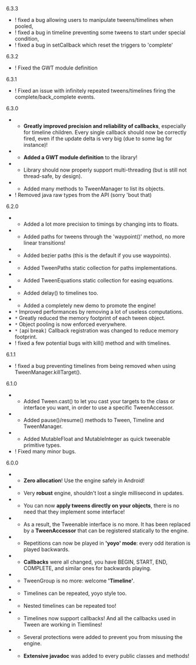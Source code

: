 6.3.3
  * ! fixed a bug allowing users to manipulate tweens/timelines when pooled,
  * ! fixed a bug in timeline preventing some tweens to start under special condition,
  * ! fixed a bug in setCallback which reset the triggers to 'complete'

6.3.2
  * ! Fixed the GWT module definition

6.3.1
  * ! Fixed an issue with infinitely repeated tweens/timelines firing the complete/back\_complete events.

6.3.0
  * + **Greatly improved precision and reliability of callbacks**, especially for timeline children. Every single callback should now be correctly fired, even if the update delta is very big (due to some lag for instance)!
  * + **Added a GWT module definition** to the library!
  * + Library should now properly support multi-threading (but is still not thread-safe, by design).
  * + Added many methods to TweenManager to list its objects.
  * ! Removed java raw types from the API (sorry 'bout that)

6.2.0
  * + Added a lot more precision to timings by changing ints to floats.
  * + Added paths for tweens through the 'waypoint()' method, no more linear transitions!
  * + Added bezier paths (this is the default if you use waypoints).
  * + Added TweenPaths static collection for paths implementations.
  * + Added TweenEquations static collection for easing equations.
  * + Added delay() to timelines too.
  * + Added a completely new demo to promote the engine!
  * `*` Improved performances by removing a lot of useless computations.
  * `*` Greatly reduced the memory footprint of each tween object.
  * `*` Object pooling is now enforced everywhere.
  * `*` `[`api break`]` Callback registration was changed to reduce memory footprint.
  * ! fixed a few potential bugs with kill() method and with timelines.

6.1.1
  * ! fixed a bug preventing timelines from being removed when using TweenManager.killTarget().

6.1.0
  * + Added Tween.cast() to let you cast your targets to the class or interface you want, in order to use a specific TweenAccessor.
  * + Added pause()/resume() methods to Tween, Timeline and TweenManager.
  * + Added MutableFloat and MutableInteger as quick tweenable primitive types.
  * ! Fixed many minor bugs.

6.0.0
  * + **Zero allocation**! Use the engine safely in Android!
  * + Very **robust** engine, shouldn't lost a single millisecond in updates.
  * + You can now **apply tweens directly on your objects**, there is no need that they implement some interface!
  * + As a result, the Tweenable interface is no more. It has been replaced by a **TweenAccessor** that can be registered statically to the engine.
  * + Repetitions can now be played in **'yoyo' mode**: every odd iteration is played backwards.
  * + **Callbacks** were all changed, you have BEGIN, START, END, COMPLETE, and similar ones for backwards playing.
  * + TweenGroup is no more: welcome **'Timeline'**.
  * + Timelines can be repeated, yoyo style too.
  * + Nested timelines can be repeated too!
  * + Timelines now support callbacks! And all the callbacks used in Tween are working in Tiemlines!
  * + Several protections were added to prevent you from misusing the engine.
  * + **Extensive javadoc** was added to every public classes and methods!